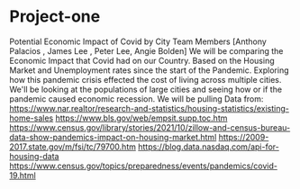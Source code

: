 # Project-one
Potential Economic Impact of Covid by City 
Team Members 
[Anthony Palacios , James Lee , Peter Lee, Angie Bolden]
We will be comparing the Economic Impact that Covid had on our Country. 
Based on the Housing Market and Unemployment rates since the start of the Pandemic. 
Exploring how this pandemic crisis effected the cost of living across multiple cities.
We'll be looking at the populations of large cities and seeing how or if the pandemic caused economic recession.
We will be pulling Data from:
https://www.nar.realtor/research-and-statistics/housing-statistics/existing-home-sales
https://www.bls.gov/web/empsit.supp.toc.htm
https://www.census.gov/library/stories/2021/10/zillow-and-census-bureau-data-show-pandemics-impact-on-housing-market.html
https://2009-2017.state.gov/m/fsi/tc/79700.htm
https://blog.data.nasdaq.com/api-for-housing-data
https://www.census.gov/topics/preparedness/events/pandemics/covid-19.html


